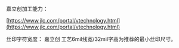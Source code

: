 嘉立创加工能力：

[https://www.jlc.com/portal/vtechnology.html](https://www.jlc.com/portal/vtechnology.html)

丝印字符宽度： 嘉立创 工艺6mil线宽/32mil字高为推荐的最小丝印尺寸。